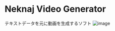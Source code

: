 # Neknaj Video Generator

テキストデータを元に動画を生成するソフト
![image](https://github.com/neknaj/nvg/assets/79097169/258222e5-8fe6-40f1-b3b9-96940c93b93f)
